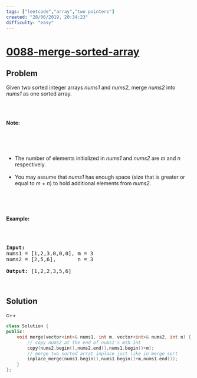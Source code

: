 ```yaml
---
tags: ["leetcode","array","two pointers"]
created: "28/06/2019, 20:34:23"
difficulty: "easy"
---
```


# [0088-merge-sorted-array](https://leetcode.com/problems/merge-sorted-array/)

## Problem
<div><p>Given two sorted integer arrays <em>nums1</em> and <em>nums2</em>, merge <em>nums2</em> into <em>nums1</em> as one sorted array.</p><br><br><p><strong>Note:</strong></p><br><br><ul><br>	<li>The number of elements initialized in <em>nums1</em> and <em>nums2</em> are <em>m</em> and <em>n</em> respectively.</li><br>	<li>You may assume that <em>nums1</em> has enough space (size that is greater or equal to <em>m</em> + <em>n</em>) to hold additional elements from <em>nums2</em>.</li><br></ul><br><br><p><strong>Example:</strong></p><br><br><pre><strong>Input:</strong><br>nums1 = [1,2,3,0,0,0], m = 3<br>nums2 = [2,5,6],       n = 3<br><br><strong>Output:</strong>&nbsp;[1,2,2,3,5,6]<br></pre><br></div>

## Solution

c++
```c++
class Solution {
public:
    void merge(vector<int>& nums1, int m, vector<int>& nums2, int n) {
        // copy nums2 at the end of nums1's mth int
        copy(nums2.begin(),nums2.end(),nums1.begin()+m);
        // merge two sorted arrat inplace just like in merge sort
        inplace_merge(nums1.begin(),nums1.begin()+m,nums1.end());
    }
};
​
```
